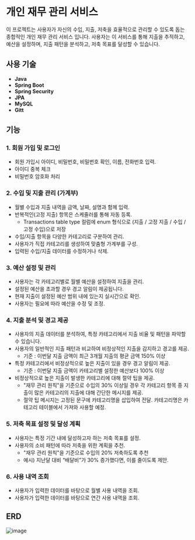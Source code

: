 # 개인 재무 관리 서비스

이 프로젝트는 사용자가 자신의 수입, 지출, 저축을 효율적으로 관리할 수 있도록 돕는 종합적인 개인 재무 관리 서비스 입니다. 사용자는 이 서비스를 통해 지출을 추적하고, 예산을 설정하며, 지출 패턴을 분석하고, 저축 목표를 달성할 수 있습니다.

## 사용 기술
- **Java**
- **Spring Boot**
- **Spring Security**
- **JPA**
- **MySQL**
- **Gitt**


## 기능

### 1. 회원 가입 및 로그인
  - 회원 가입시 아이디, 비밀번호, 비밀번호 확인, 이름, 전화번호 입력.
  - 아이디 중복 체크
  - 비밀번호 암호화 처리

### 2. 수입 및 지출 관리 (가계부) 
  - 월별 수입과 지출 내역을 금액, 날짜, 설명과 함께 입력.
  - 반복적인(고정 지출) 항목은 스케줄러를 통해 자동 등록.
    - Transactions table type 컬럼에 enum 형식으로 (지출 / 고정 지출 / 수입 / 고정 수입)으로 저장 
  - 수입/지출 항목을 다양한 카테고리로 구분하여 관리. 
  - 사용자가 직접 카테고리를 생성하여 맞춤형 가계부를 구성.
  - 입력된 수입/지출 데이터를 수정하거나 삭제.

### 3. 예산 설정 및 관리
  - 사용자는 각 카테고리별로 월별 예산을 설정하여 지출을 관리.
  - 설정된 예산을 초과할 경우 경고 알림이 제공됩니다.
  - 현재 지출이 설정된 예산 범위 내에 있는지 실시간으로 확인. 
  - 사용자는 필요에 따라 예산을 수정 및 조정.

### 4. 지출 분석 및 경고 제공
  - 사용자의 지출 데이터를 분석하여, 특정 카테고리에서 지출 비율 및 패턴을 파악할 수 있습니다.
  - 사용자의 일반적인 지출 패턴과 비교하여 비정상적인 지출을 감지하고 경고를 제공.
    - 기준 : 이번달 지출 금액이 최근 3개월 지출의 평균 금액 150% 이상
  - 특정 카테고리에서 비정상적으로 높은 지출이 있을 경우 경고 알림이 제공.
    - 기준 : 이번달 지출 금액이 카테고리별 설정한 예산보다 100% 이상
  - 비정상적으로 높은 지출이 발생한 카테고리에 대해 절약 팁을 제공.  
    - "재무 관리 원칙"을 기준으로 수입의 30% 이상일 경우 각 카테고리 항목 중 지출이 많은 카테고리의 지출에 대해 간단한 메시지를 제공.
    - 절약 팁 메시지는 고정된 문구에 카테고리명을 삽입하여 전달. 카테고리명은 카테고리 테이블에서 가져와 사용할 예정.

### 5. 저축 목표 설정 및 달성 계획
  - 사용자는 특정 기간 내에 달성하고자 하는 저축 목표를 설정.
  - 사용자의 소비 패턴에 따라 저축을 위한 계획을 추천.
    - "재무 관리 원칙"을 기준으로 수입의 20% 저축하도록 추천
    - 예시) 지난달 대비 “배달비”가 30% 증가했다면, 이를 줄이도록 제안.

### 6. 사용 내역 조회
  - 사용자가 입력한 데이터를 바탕으로 월별 사용 내역을 조회.
  - 사용자가 입력한 데이터를 바탕으로 연간 사용 내역을 조회.

## ERD
![image](https://github.com/user-attachments/assets/df8f830b-9cba-4710-88e4-666820ec73fd)


